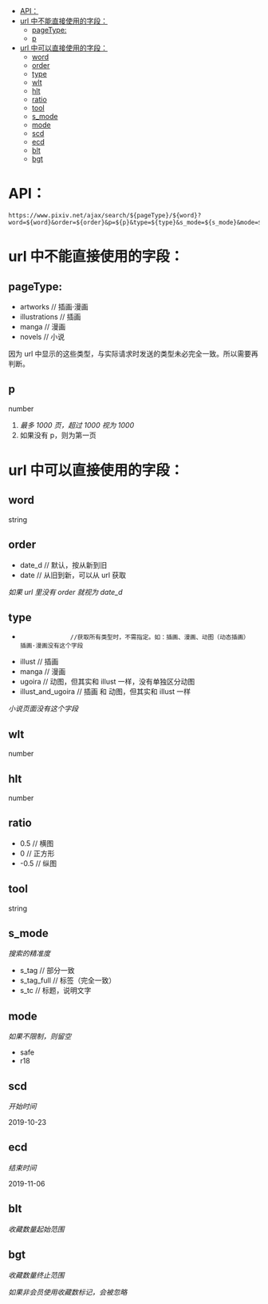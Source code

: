 <!-- TOC -->

- [API：](#api)
- [url 中不能直接使用的字段：](#url-中不能直接使用的字段)
  - [pageType:](#pagetype)
  - [p](#p)
- [url 中可以直接使用的字段：](#url-中可以直接使用的字段)
  - [word](#word)
  - [order](#order)
  - [type](#type)
  - [wlt](#wlt)
  - [hlt](#hlt)
  - [ratio](#ratio)
  - [tool](#tool)
  - [s_mode](#s_mode)
  - [mode](#mode)
  - [scd](#scd)
  - [ecd](#ecd)
  - [blt](#blt)
  - [bgt](#bgt)

<!-- /TOC -->

# API：

```
https://www.pixiv.net/ajax/search/${pageType}/${word}?word=${word}&order=${order}&p=${p}&type=${type}&s_mode=${s_mode}&mode=${mode}&wlt=${wlt}&hlt=${hlt}&ratio=${ratio}&tool=${tool}&scd=${scd}&ecd=$(ecd)&blt=${blt}&bgt=$(bgt)
```

# url 中不能直接使用的字段：

## pageType:
- artworks  // 插画·漫画
- illustrations // 插画
- manga // 漫画
- novels  // 小说

因为 url 中显示的这些类型，与实际请求时发送的类型未必完全一致。所以需要再判断。

## p

number

1. *最多 1000 页，超过 1000 视为 1000*
2. 如果没有 p，则为第一页

# url 中可以直接使用的字段：

## word

string   

## order

- date_d  // 默认，按从新到旧
- date  // 从旧到新，可以从 url 获取

*如果 url 里没有 order 就视为 date_d*


## type
-                   //获取所有类型时，不需指定。如：插画、漫画、动图（动态插画）  插画·漫画没有这个字段
- illust            // 插画
- manga             // 漫画
- ugoira            // 动图，但其实和 illust 一样，没有单独区分动图
- illust_and_ugoira // 插画 和 动图，但其实和 illust 一样

*小说页面没有这个字段*

## wlt

number


## hlt

number


## ratio
- 0.5  // 横图
- 0   // 正方形
- -0.5  // 纵图

## tool
string

## s_mode

*搜索的精准度*

- s_tag        // 部分一致
- s_tag_full  // 标签（完全一致）
- s_tc        // 标题，说明文字

## mode

*如果不限制，则留空*

- safe
- r18

## scd

*开始时间*

2019-10-23

## ecd

*结束时间*

2019-11-06

## blt

*收藏数量起始范围*

## bgt

*收藏数量终止范围*

*如果非会员使用收藏数标记，会被忽略*